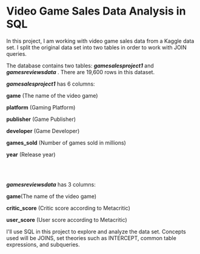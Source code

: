 # Video Game Sales Data Analysis in SQL

In this project, I am working with video game sales data from a Kaggle data set. I split the original data set into two tables in order to work with JOIN queries. 

The database contains two tables: **_gamesalesproject1_**  and **_gamesreviewsdata_** . There are 19,600 rows in this dataset. 

**_gamesalesproject1_** has 6 columns:

**game** (The name of the video game)

**platform** (Gaming Platform)

**publisher** (Game Publisher)

**developer** (Game Developer)

**games_sold** (Number of games sold in millions)

**year** (Release year)


<br> <br>

**_gamesreviewsdata_** has 3 columns:

**game**(The name of the video game)

**critic_score** (Critic score according to Metacritic)

**user_score** (User score according to Metacritic)

I'll use SQL in this project  to explore and analyze the data set. Concepts used will be JOINS, set theories such as INTERCEPT, common table expressions, and subqueries. 

